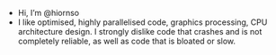 - Hi, I’m @hiornso
- I like optimised, highly parallelised code, graphics processing, CPU architecture design. I strongly dislike code that crashes and is not completely reliable, as well as code that is bloated or slow.
